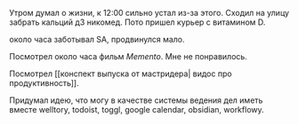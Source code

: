 Утром думал о жизни, к 12:00 сильно устал из-за этого. Сходил на улицу забрать кальций д3 никомед. Пото пришел курьер с витамином D. 

около часа заботывал SA, продвинулся мало.

Посмотрел около часа фильм *Memento*. Мне не понравилось.

Посмотрел [[конспект выпуска от мастридера| видос про продуктивность]].

Придумал идею, что могу в качестве системы ведения дел иметь вместе welltory, todoist, toggl, google calendar, obsidian, workflowy.